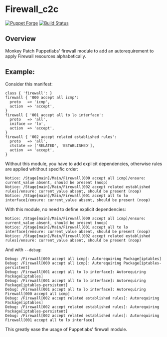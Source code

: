 Firewall_c2c
============

[![Puppet Forge](http://img.shields.io/puppetforge/v/camptocamp/firewall_c2c.svg)](https://forge.puppetlabs.com/camptocamp/firewall_c2c)
[![Build Status](https://travis-ci.org/camptocamp/puppet-firewall_c2c.png?branch=master)](https://travis-ci.org/camptocamp/puppet-firewall_c2c)

Overview
--------

Monkey Patch Puppetlabs' firewall module to add an autorequirement to apply Firewall resources alphabetically.

Example:
--------

Consider this manifest:

```puppet
class { 'firewall': }
firewall { '000 accept all icmp':
  proto   => 'icmp',
  action  => 'accept',
}
firewall { '001 accept all to lo interface':
  proto   => 'all',
  iniface => 'lo',
  action  => 'accept',
}
firewall { '002 accept related established rules':
  proto   => 'all',
  ctstate => ['RELATED', 'ESTABLISHED'],
  action  => 'accept',
}
```

Without this module, you have to add explicit dependencies, otherwise rules are applied whithout specific order:
```
Notice: /Stage[main]/Main/Firewall[000 accept all icmp]/ensure: current_value absent, should be present (noop)
Notice: /Stage[main]/Main/Firewall[002 accept related established rules]/ensure: current_value absent, should be present (noop)
Notice: /Stage[main]/Main/Firewall[001 accept all to lo interface]/ensure: current_value absent, should be present (noop)
```

With this module, no need to define explicit dependencies:
```
Notice: /Stage[main]/Main/Firewall[000 accept all icmp]/ensure: current_value absent, should be present (noop)
Notice: /Stage[main]/Main/Firewall[001 accept all to lo interface]/ensure: current_value absent, should be present (noop)
Notice: /Stage[main]/Main/Firewall[002 accept related established rules]/ensure: current_value absent, should be present (noop)
```

And with `--debug`:
```
Debug: /Firewall[000 accept all icmp]: Autorequiring Package[iptables]
Debug: /Firewall[000 accept all icmp]: Autorequiring Package[iptables-persistent]
Debug: /Firewall[001 accept all to lo interface]: Autorequiring Package[iptables]
Debug: /Firewall[001 accept all to lo interface]: Autorequiring Package[iptables-persistent]
Debug: /Firewall[001 accept all to lo interface]: Autorequiring Firewall[000 accept all icmp]
Debug: /Firewall[002 accept related established rules]: Autorequiring Package[iptables]
Debug: /Firewall[002 accept related established rules]: Autorequiring Package[iptables-persistent]
Debug: /Firewall[002 accept related established rules]: Autorequiring Firewall[001 accept all to lo interface]

```

This greatly ease the usage of Puppetlabs' firewall module.
